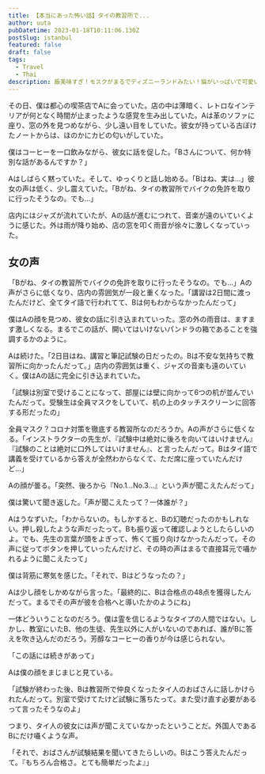 ```yaml
---
title: 【本当にあった怖い話】タイの教習所で...
author: uuta
pubDatetime: 2023-01-18T10:11:06.130Z
postSlug: istanbul
featured: false
draft: false
tags:
  - Travel
  - Thai
description: 飯美味すぎ！モスクがまるでディズニーランドみたい！猫がいっぱいで可愛い！
---
```


その日、僕は都心の喫茶店でAに会っていた。店の中は薄暗く、レトロなインテリアが何となく時間が止まったような感覚を生み出していた。Aは革のソファに座り、窓の外を見つめながら、少し遠い目をしていた。彼女が持っている古ぼけたノートからは、ほのかにカビの匂いがしていた。

僕はコーヒーを一口飲みながら、彼女に話を促した。「Bさんについて、何か特別な話があるんですか？」

Aはしばらく黙っていた。そして、ゆっくりと話し始める。「Bはね、実は…」彼女の声は低く、少し震えていた。「Bがね、タイの教習所でバイクの免許を取りに行ったそうなの。でも…」

店内にはジャズが流れていたが、Aの話が進むにつれて、音楽が遠のいていくように感じた。外は雨が降り始め、店の窓を叩く雨音が徐々に激しくなっていった。

## 女の声

「Bがね、タイの教習所でバイクの免許を取りに行ったそうなの。でも…」Aの声がさらに低くなり、店内の雰囲気が一段と重くなった。「講習は2日間に渡ったんだけど、全てタイ語で行われてて、Bは何もわからなかったんだって」

僕はAの顔を見つめ、彼女の話に引き込まれていった。窓の外の雨音は、ますます激しくなる。まるでこの話が、開いてはいけないパンドラの箱であることを強調するかのように。

Aは続けた。「2日目はね、講習と筆記試験の日だったの。Bは不安な気持ちで教習所に向かったんだって。」店内の雰囲気は重く、ジャズの音楽も遠のいていく。僕はAの話に完全に引き込まれていた。

「試験は別室で受けることになって、部屋には壁に向かって6つの机が並んでいたんだって。受験生は全員マスクをしていて、机の上のタッチスクリーンに回答する形だったの」

全員マスク？コロナ対策を徹底する教習所なのだろうか。Aの声がさらに低くなる。「インストラクターの先生が、『試験中は絶対に後ろを向いてはいけません』『試験のことは絶対に口外してはいけません』、と言ったんだって。Bはタイ語で講義を受けているから答えが全然わからなくて、ただ席に座っていたんだけど…」

Aの顔が曇る。「突然、後ろから『No.1…No.3…』という声が聞こえたんだって」

僕は驚いて聞き返した。「声が聞こえたって？一体誰が？」

Aはうなずいた。「わからないの。もしかすると、Bの幻聴だったのかもしれない。押し殺したような声だったって。Bも振り返って確認しようとしたらしいのよ。でも、先生の言葉が頭をよぎって、怖くて振り向けなかったんだって。その声に従ってボタンを押していったんだけど、その時の声はまるで直接耳元で囁かれるように聞こえたって」

僕は背筋に寒気を感じた。「それで、Bはどうなったの？」

Aは少し顔をしかめながら言った。「最終的に、Bは合格点の48点を獲得したんだって。まるでその声が彼を合格へと導いたかのようにね」

一体どういうことなのだろう。僕は霊を信じるようなタイプの人間ではない。しかし、教室にいたB、他の生徒、先生以外に人がいないのであれば、誰がBに答えを吹き込んだのだろう。芳醇なコーヒーの香りが今は感じられない。

「この話には続きがあって」

Aは僕の顔をまじまじと見ている。

「試験が終わった後、Bは教習所で仲良くなったタイ人のおばさんに話しかけられたんだって。別室で受けてたけど試験に落ちたって。また受け直す必要があるって言ったそうなのよ」

つまり、タイ人の彼女には声が聞こえていなかったということだ。外国人であるBにだけ囁くような声。

「それで、おばさんが試験結果を聞いてきたらしいの。Bはこう答えたんだって。『もちろん合格さ。とても簡単だったよ』」
